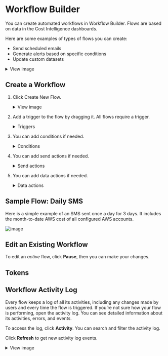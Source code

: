 # Workflow Builder
You can create automated workflows in Workflow Builder. Flows are based on data in the Cost Intelligence dashboards.

Here are some examples of types of flows you can create:
* Send scheduled emails
* Generate alerts based on specific conditions
* Update custom datasets

<details>
     <summary markdown="span">View image</summary>

![image](https://github.com/spotinst/help/assets/167069628/b733cc21-b45f-4d0e-aa17-93dbd7961bf3)

   </details>

## Create a Workflow
1. Click Create New Flow.
   <details>
     <summary markdown="span">View image</summary>

    ![image](https://github.com/spotinst/help/assets/167069628/f7736d90-90f8-475f-a4dc-631dd1ce44df)

   </details>
   
3. Add a trigger to the flow by dragging it. All flows require a trigger.
    <details>
     <summary markdown="span">Triggers</summary>
      
    * **Scheduling**: the flow starts according to a set date and time, and can be set to repeat.
   
    * **Records Added**: the flow runs as soon as new data is received. For example, the flow starts when a new record is added to a data source, or each time a record is added by a data load process.
   
    * **Records Updated**: the flow starts whenever information changes in an existing dataset or a record is updated by a data load process.
      
    * **Webhook**: the flow is triggered from an external source using a URL. Selecting this trigger automatically generates a unique URL for the flow you are building. Click **Copy** to use this URL in your external application that triggers the flow. You can require authentication for the URL.
       > **Note**: Once a flow is saved, you cannot update this URL.

      ![image](https://github.com/spotinst/help/assets/167069628/8050da83-1ec1-47ba-94d3-c0a4f61ca6c6)

   </details>

4. You can add conditions if needed.

    <details>
     <summary markdown="span">Conditions</summary>

      Conditions can be added to any trigger to control when the trigger causes the flow to run. For example, you can add a condition to a <i>Records Added trigger</i> to define scenarios that must be met before the trigger runs. Another option is to add a condition to a <i>Scheduling</i> trigger, such as to send an alert if a metric is outside preset bounds. 

      Conditions can also be added to branch options of action components. For example, you can add a condition to the <i>One Record Found</i> branch option of a <i>Search Records</i> component to check the details of the record.

      To add a condition, drag the <i>If</i> condition and drop it below the trigger or action. Define the conditions that need to be met.

      ![image](https://github.com/spotinst/help/assets/167069628/17fcd69e-15f0-4aac-b501-cb70cd6bbc3b)

      Any actions you drag below the condition run when the condition is met. Actions dragged below the Else run when the condition is not met. For example:

      **If**

      * <i>If Field</i> allows you to specify a field that triggers the action.
      * <i>If Metric</i> allows you to specify a metric threshold that triggers the action.

      **And – Or**

     <i>And - Or</i> must be used with an <i>If</i> statement. Drag the <i>And - Or</i> into an existing <i>If</i> condition.
   
   </details>

5. You can add send actions if needed.

    <details>
     <summary markdown="span">Send actions</summary>

     * **Send to Webhook** to send data to an external webhook URL. Enter the URL and click **Add Parameters** to add data or tokens.
     * **Send Email** to send notifications and alerts in email. Enter a comma-delimited list of email addresses along with a subject and a message. The message body can be formatted with any of the standard options provided, including bold, italic, and underline. There are also justification and link options.
     * **Send SMS** to send notifications and alerts in text messages. Enter a mobile phone number and type a message with up to 140 characters. Any attachments you include in your message are sent as links that your recipient can click on to open the attachment in their web browser.
     * **Slack Notification** to send notifications and alerts in Slack. Configure the workspace, notification user, channels to send the notification, and the message:
       * **Workspaces** is the list of configured workspaces that you can send the notification to.
       * **Send Notification** as a Slack bot or a Slack user using Qrvey.
       * **Recipient** includes the list of all channels, users, and groups of the selected workspace that you can send the the message to. The list only includes recipients the bot or user has permissions to send to. You can select more than one recipient.
       * **Message** supports the use of tokens and basic Slack formatting using Markdown.
   
   </details>

4. You can add data actions if needed.

    <details>
     <summary markdown="span">Data actions</summary>

     <i>Record</i> functions are used for uploaded CSV datasets, while <i>Data</i> functions work with connected data sources.
     * **Search Record** to look up data based on the criteria you select. Use the branch options to perform actions based on the number of records found.
       Select the type and name of the dataset to search, then choose the fields and values you want to search for.
  
       ![image](https://github.com/spotinst/help/assets/167069628/f4502ba5-750e-43ad-89ce-14779330cb8a)
       
       Below the search box are branch options where you can place actions depending on the number of results found. You can specify different sets of actions for each of these branch options.
       The <i>Search Record</i> action loops through multiple records found individually. For example, if five records are found, the actions under the Multiple Records Found are performed five times, once for each record.
     * **Update Record** can be done once you have searched and found one or more records in your dataset. It can only be used in Search action branch options with at least one search result.
     * **Delete Record** can be done once you have searched and found one or more records in your dataset. It can only be used in <i>Search</i> action branch options with at least one search result.
     * **Insert Record** to add a new record to an existing dataset.
     * **Submit Data** to send data to a third party system using a URL. It is similar to a <i>form POST</i> in HTML.
     * **Post Data** to send data to a connected data source.
     * **Reload Data** from an existing data connection. It may take a few minutes for the reload to complete, depending on the size of your dataset and the speed of the data connection.
     * **Get Data** to search a connected data source and get results based on the field and value criteria you provided. Then, you can provide different actions for the branch options to handle the cases of one, multiple, or no records found.
     * **Update Token** to update the value of a stored token. You can update tokens by selecting their name and providing a value. To create a new token, click **Add/Manage Tokens**.
   
   </details>

## Sample Flow: Daily SMS

Here is a simple example of an SMS sent once a day for 3 days. It includes the month-to-date AWS cost of all configured AWS accounts.

![image](https://github.com/spotinst/help/assets/167069628/6c49c47f-672a-48ff-a839-3711a8f83b0b)

## Edit an Existing Workflow

To edit an <i>active</i> flow, click **Pause**, then you can make your changes.

## Tokens






## Workflow Activity Log

Every flow keeps a log of all its activities, including any changes made by users and every time the flow is triggered. If you’re not sure how your flow is performing, open the activity log. You can see detailed information about its activities, errors, and events.

To access the log, click **Activity**. You can search and filter the activity log.

Click **Refresh** to get new activity log events.

<details>
     <summary markdown="span">View image</summary>

![image](https://github.com/spotinst/help/assets/167069628/4fef9e64-3011-4325-8765-d5d14812c97e)

   </details>
